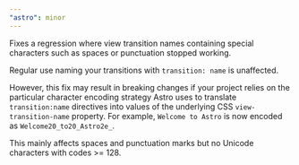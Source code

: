 ```yaml
---
"astro": minor
---
```


Fixes a regression where view transition names containing special characters such as spaces or punctuation stopped working.

Regular use naming your transitions with `transition: name` is unaffected.

However, this fix may result in breaking changes if your project relies on the particular character encoding strategy Astro uses to translate `transition:name` directives into values of the underlying CSS `view-transition-name` property. For example, `Welcome to Astro` is now encoded as `Welcome20_to20_Astro2e_`.

This mainly affects spaces and punctuation marks but no Unicode characters with codes >= 128.

